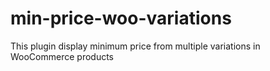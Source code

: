 # min-price-woo-variations
This plugin display minimum price from multiple variations in WooCommerce products

